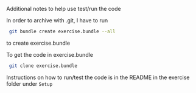 Additional notes to help use test/run the code

In order to archive with .git, I have to run

``` bash
 git bundle create exercise.bundle --all

```
to create exercise.bundle

To get the code in exercise.bundle

``` bash
 git clone exercise.bundle

```
Instructions on how to run/test the code is in the README in the exercise folder under  `Setup`
